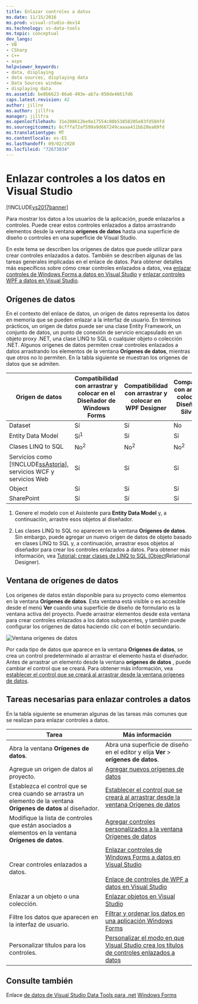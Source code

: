```yaml
---
title: Enlazar controles a datos
ms.date: 11/15/2016
ms.prod: visual-studio-dev14
ms.technology: vs-data-tools
ms.topic: conceptual
dev_langs:
- VB
- CSharp
- C++
- aspx
helpviewer_keywords:
- data, displaying
- data sources, displaying data
- Data Sources window
- displaying data
ms.assetid: be8b6623-86a6-493e-ab7a-050de4661fd6
caps.latest.revision: 42
author: jillre
ms.author: jillfra
manager: jillfra
ms.openlocfilehash: 31e2086126e9a17554c80b53858205e83fd504fd
ms.sourcegitcommit: 6cfffa72af599a9d667249caaaa411bb28ea69fd
ms.translationtype: MT
ms.contentlocale: es-ES
ms.lasthandoff: 09/02/2020
ms.locfileid: "72673034"
---
```

# <a name="bind-controls-to-data-in-visual-studio"></a>Enlazar controles a los datos en Visual Studio
[!INCLUDE[vs2017banner](../includes/vs2017banner.md)]

Para mostrar los datos a los usuarios de la aplicación, puede enlazarlos a controles. Puede crear estos controles enlazados a datos arrastrando elementos desde la ventana **orígenes de datos** hasta una superficie de diseño o controles en una superficie de Visual Studio.

 En este tema se describen los orígenes de datos que puede utilizar para crear controles enlazados a datos. También se describen algunas de las tareas generales implicadas en el enlace de datos. Para obtener detalles más específicos sobre cómo crear controles enlazados a datos, vea [enlazar controles de Windows Forms a datos en Visual Studio](../data-tools/bind-windows-forms-controls-to-data-in-visual-studio.md) y [enlazar controles WPF a datos en Visual Studio](../data-tools/bind-wpf-controls-to-data-in-visual-studio1.md).

## <a name="data-sources"></a>Orígenes de datos
 En el contexto del enlace de datos, un origen de datos representa los datos en memoria que se pueden enlazar a la interfaz de usuario. En términos prácticos, un origen de datos puede ser una clase Entity Framework, un conjunto de datos, un punto de conexión de servicio encapsulado en un objeto proxy .NET, una clase LINQ to SQL o cualquier objeto o colección .NET. Algunos orígenes de datos permiten crear controles enlazados a datos arrastrando los elementos de la ventana **Orígenes de datos**, mientras que otros no lo permiten. En la tabla siguiente se muestran los orígenes de datos que se admiten.

|Origen de datos|Compatibilidad con arrastrar y colocar en el **Diseñador de Windows Forms**|Compatibilidad con arrastrar y colocar en **WPF Designer**|Compatibilidad con arrastrar y colocar en el **Diseñador de Silverlight**|
|-----------------|---------------------------------------------------------------|-----------------------------------------------------|-------------------------------------------------------------|
|Dataset|Sí|Sí|No|
|Entity Data Model|Sí<sup>1</sup>|Sí|Sí|
|Clases LINQ to SQL|No<sup>2</sup>|No<sup>2</sup>|No<sup>2</sup>|
|Servicios como [!INCLUDE[ssAstoria](../includes/ssastoria-md.md)], servicios WCF y servicios Web|Sí|Sí|Sí|
|Object|Sí|Sí|Sí|
|SharePoint|Sí|Sí|Sí|

 1. Genere el modelo con el Asistente para **Entity Data Model** y, a continuación, arrastre esos objetos al diseñador.

 2. Las clases LINQ to SQL no aparecen en la ventana **Orígenes de datos**. Sin embargo, puede agregar un nuevo origen de datos de objeto basado en clases LINQ to SQL y, a continuación, arrastrar esos objetos al diseñador para crear los controles enlazados a datos. Para obtener más información, vea [Tutorial: crear clases de LINQ to SQL (Object](https://msdn.microsoft.com/library/35aad4a4-2e8a-46e2-ae09-5fbfd333c233)Relational Designer).

## <a name="data-sources-window"></a>Ventana de orígenes de datos
 Los orígenes de datos están disponible para su proyecto como elementos en la ventana **Orígenes de datos**. Esta ventana está visible o es accesible desde el menú **Ver** cuando una superficie de diseño de formulario es la ventana activa del proyecto. Puede arrastrar elementos desde esta ventana para crear controles enlazados a los datos subyacentes, y también puede configurar los orígenes de datos haciendo clic con el botón secundario.

 ![Ventana orígenes de datos](../data-tools/media/raddata-data-sources-window.png "raddata ventana orígenes de datos")

 Por cada tipo de datos que aparece en la ventana **Orígenes de datos**, se crea un control predeterminado al arrastrar el elemento hasta el diseñador. Antes de arrastrar un elemento desde la ventana **orígenes de datos** , puede cambiar el control que se creará. Para obtener más información, vea [establecer el control que se creará al arrastrar desde la ventana orígenes de datos](../data-tools/set-the-control-to-be-created-when-dragging-from-the-data-sources-window.md).

## <a name="tasks-involved-in-binding-controls-to-data"></a>Tareas necesarias para enlazar controles a datos
 En la tabla siguiente se enumeran algunas de las tareas más comunes que se realizan para enlazar controles a datos.

|Tarea|Más información|
|----------|----------------------|
|Abra la ventana **Orígenes de datos**.|Abra una superficie de diseño en el editor y elija **Ver**  >  **orígenes de datos**.|
|Agregue un origen de datos al proyecto.|[Agregar nuevos orígenes de datos](../data-tools/add-new-data-sources.md)|
|Establezca el control que se crea cuando se arrastra un elemento de la ventana **Orígenes de datos** al diseñador.|[Establecer el control que se creará al arrastrar desde la ventana Orígenes de datos](../data-tools/set-the-control-to-be-created-when-dragging-from-the-data-sources-window.md)|
|Modifique la lista de controles que están asociados a elementos en la ventana **Orígenes de datos**.|[Agregar controles personalizados a la ventana Orígenes de datos](../data-tools/add-custom-controls-to-the-data-sources-window.md)|
|Crear controles enlazados a datos.|[Enlazar controles de Windows Forms a datos en Visual Studio](../data-tools/bind-windows-forms-controls-to-data-in-visual-studio.md)<br /><br /> [Enlace de controles de WPF a datos en Visual Studio](../data-tools/bind-wpf-controls-to-data-in-visual-studio1.md)|
|Enlazar a un objeto o una colección.|[Enlazar objetos en Visual Studio](../data-tools/bind-objects-in-visual-studio.md)|
|Filtre los datos que aparecen en la interfaz de usuario.|[Filtrar y ordenar los datos en una aplicación Windows Forms](../data-tools/filter-and-sort-data-in-a-windows-forms-application.md)|
|Personalizar títulos para los controles.|[Personalizar el modo en que Visual Studio crea los títulos de controles enlazados a datos](../data-tools/customize-how-visual-studio-creates-captions-for-data-bound-controls.md)|

## <a name="see-also"></a>Consulte también
 Enlace [de datos de Visual Studio Data Tools para .net](../data-tools/visual-studio-data-tools-for-dotnet.md) [Windows Forms](https://msdn.microsoft.com/library/c3826d8e-ea25-4ad4-a669-45bfb19192aa)
